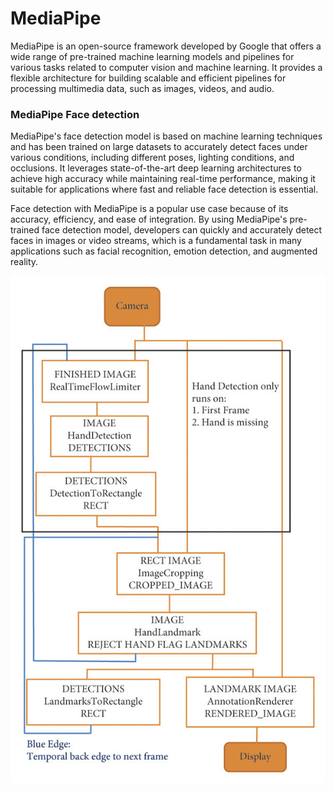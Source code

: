 # MediaPipe
MediaPipe is an open-source framework developed by Google that offers a wide range of pre-trained machine learning models and pipelines for various tasks related to computer vision and machine learning. It provides a flexible architecture for building scalable and efficient pipelines for processing multimedia data, such as images, videos, and audio.
### MediaPipe Face detection
MediaPipe's face detection model is based on machine learning techniques and has been trained on large datasets to accurately detect faces under various conditions, including different poses, lighting conditions, and occlusions. It leverages state-of-the-art deep learning architectures to achieve high accuracy while maintaining real-time performance, making it suitable for applications where fast and reliable face detection is essential.

Face detection with MediaPipe is a popular use case because of its accuracy, efficiency, and ease of integration. By using MediaPipe's pre-trained face detection model, developers can quickly and accurately detect faces in images or video streams, which is a fundamental task in many applications such as facial recognition, emotion detection, and augmented reality.

<p align="center">
  <img src="images/MediaPipe-hand-recognition-graph-12.jpg" width='600px'>
</p>

